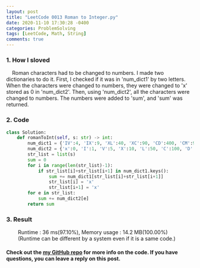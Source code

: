 ```yaml
---
layout: post
title: "LeetCode 0013 Roman to Integer.py"
date: 2020-11-10 17:30:28 -0400
categories: ProblemSolving
tags: [LeetCode, Math, String]
comments: true
---
```


### 1. How I sloved
&nbsp;&nbsp;&nbsp;&nbsp;Roman characters had to be changed to numbers. I made two dictionaries to do it. First, I checked if it was in 'num_dict1' by two letters. When the characters were changed to numbers, they were changed to 'x' stored as 0 in 'num_dict2'. Then, using 'num_dict2', all the characters were changed to numbers. The numbers were added to 'sum', and 'sum' was returned.

### 2. Code
```python
class Solution:
    def romanToInt(self, s: str) -> int:
        num_dict1 = {'IV':4, 'IX':9, 'XL':40, 'XC':90, 'CD':400, 'CM':900}
        num_dict2 = {'x':0, 'I':1, 'V':5, 'X':10, 'L':50, 'C':100, 'D':500, 'M':1000}
        str_list = list(s)
        sum = 0
        for i in range(len(str_list)-1):
            if str_list[i]+str_list[i+1] in num_dict1.keys():
                sum += num_dict1[str_list[i]+str_list[i+1]]
                str_list[i] = 'x'
                str_list[i+1] = 'x'
        for e in str_list:
            sum += num_dict2[e]
        return sum
```

### 3. Result
&nbsp;&nbsp;&nbsp;&nbsp;&nbsp;&nbsp;&nbsp;&nbsp;Runtime : 36 ms(97.10%), Memory usage : 14.2 MB(100.00%)  
&nbsp;&nbsp;&nbsp;&nbsp;&nbsp;&nbsp;&nbsp;&nbsp;(Runtime can be different by a system even if it is a same code.)

#### Check out the [my GitHub repo][hyuk-gh] for more info on the code. If you have questions, you can leave a reply on this post.
[hyuk-gh]:   https://github.com/dlgur1994/StudyAlgorithms
